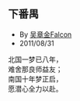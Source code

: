 
## 下番禺

* By [吴章金Falcon](http://weibo.com/wuzhangjin)
* 2011/08/31

北国一梦已八年，<br>
难舍那良师益友；<br>
南国十年梦正启，<br>
愿潜心全力以赴。  
